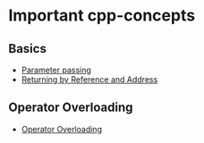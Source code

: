 # Important cpp-concepts

## Basics

-   [Parameter passing](parameter_passing.cpp)
-   [Returning by Reference and Address](return_by_reference_and_pointers.cpp)

## Operator Overloading

-   [Operator Overloading](operator_overloading.cpp)
